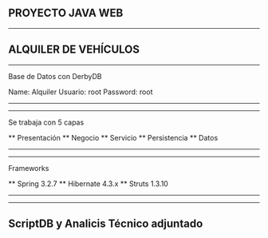
PROYECTO JAVA WEB
-----------------
-----------------
ALQUILER DE VEHÍCULOS
------------------------
------------------------
Base de Datos con DerbyDB

Name: Alquiler
Usuario: root
Password: root

------------------------
------------------------

Se trabaja con 5 capas

** Presentación
** Negocio
** Servicio
** Persistencia
** Datos

-----------------------
-----------------------

Frameworks

** Spring 3.2.7
** Hibernate 4.3.x
** Struts 1.3.10

-----------------------
-----------------------
ScriptDB y Analicis Técnico adjuntado
------------------------



